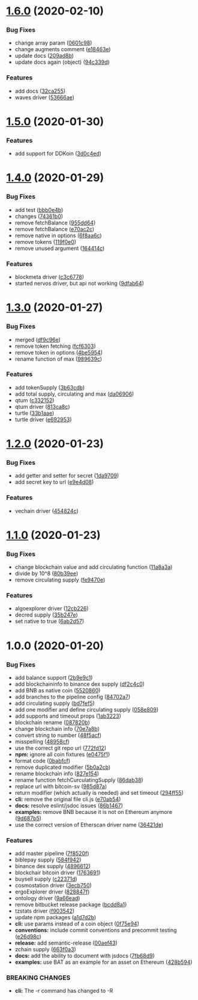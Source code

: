 # [1.6.0](https://bitbucket.org/trinarydigital/supplies/compare/v1.5.0...v1.6.0) (2020-02-10)


### Bug Fixes

* change array param ([0601c98](https://bitbucket.org/trinarydigital/supplies/commits/0601c986d9a7770829b2621d3f78e5c4b816800f))
* change augments comment ([e18463e](https://bitbucket.org/trinarydigital/supplies/commits/e18463ee00c0b0f061a05d7bc2eb9d82e14fec55))
* update docs ([209ad8b](https://bitbucket.org/trinarydigital/supplies/commits/209ad8b09acb94b23dcd5e7d5121fe09b0dd5ebc))
* update docs again (object) ([94c339d](https://bitbucket.org/trinarydigital/supplies/commits/94c339dd299c6752616cb4dad14444154892ef14))


### Features

* add docs ([32ca255](https://bitbucket.org/trinarydigital/supplies/commits/32ca255c3e418a5fb343c0e13a94dc8307540040))
* waves driver ([53666ae](https://bitbucket.org/trinarydigital/supplies/commits/53666aed918bddd048fe13728eae40bd88f4c6a1))

# [1.5.0](https://bitbucket.org/trinarydigital/supplies/compare/v1.4.0...v1.5.0) (2020-01-30)


### Features

* add support for DDKoin ([3d0c4ed](https://bitbucket.org/trinarydigital/supplies/commits/3d0c4edbf77d66a007290d5dcc9f5e1baf48ad1a))

# [1.4.0](https://bitbucket.org/trinarydigital/supplies/compare/v1.3.0...v1.4.0) (2020-01-29)


### Bug Fixes

* add test ([bbb0e4b](https://bitbucket.org/trinarydigital/supplies/commits/bbb0e4b74c6a76da698db852f3428ceb93f235e6))
* changes ([74361b0](https://bitbucket.org/trinarydigital/supplies/commits/74361b04dcb19076080a8a9f7607d131d703adce))
* remove fetchBalance ([955dd64](https://bitbucket.org/trinarydigital/supplies/commits/955dd6443dac0fe7262fb5a3b24ee4123c5cb748))
* remove fetchBalance ([e70ac2c](https://bitbucket.org/trinarydigital/supplies/commits/e70ac2c21d5827583223256f3906ad182dae9e21))
* remove native in options ([6f8aa6c](https://bitbucket.org/trinarydigital/supplies/commits/6f8aa6cb00c2cf8bd90a1f3fe1fddf2f453eb644))
* remove tokens ([119f0e0](https://bitbucket.org/trinarydigital/supplies/commits/119f0e074ef5e74ea87501c9238c0a90dd523149))
* remove unused argument ([164414c](https://bitbucket.org/trinarydigital/supplies/commits/164414c5fe3ab42703b9a3295013cbcfe8bbc726))


### Features

* blockmeta driver ([c3c6778](https://bitbucket.org/trinarydigital/supplies/commits/c3c67780729c3539758b958affaa87bd415bb0f0))
* started nervos driver, but api not working ([9dfab64](https://bitbucket.org/trinarydigital/supplies/commits/9dfab6448d121a1a89ecfd42e8ad78c2c24f8394))

# [1.3.0](https://bitbucket.org/trinarydigital/supplies/compare/v1.2.0...v1.3.0) (2020-01-27)


### Bug Fixes

* merged ([df9c96e](https://bitbucket.org/trinarydigital/supplies/commits/df9c96e5a6524674977863d98d23e2b419cbd6c3))
* remove token fetching ([fcf6303](https://bitbucket.org/trinarydigital/supplies/commits/fcf63031491b449c3a2c3fda2d66b81af93a234d))
* remove token in options ([4be5954](https://bitbucket.org/trinarydigital/supplies/commits/4be595412449dda799418d65032a0fc2b28edc35))
* rename function of max ([989639c](https://bitbucket.org/trinarydigital/supplies/commits/989639c5157818dbb182acdbc0abeb28070b5d4f))


### Features

* add tokenSupply ([3b63cdb](https://bitbucket.org/trinarydigital/supplies/commits/3b63cdb148d634a7e29689c4caf92f889aec3081))
* add total supply, circulating and max ([da06906](https://bitbucket.org/trinarydigital/supplies/commits/da06906604b85536ce9e81e60c4242612946b2c3))
* qtum ([c332152](https://bitbucket.org/trinarydigital/supplies/commits/c3321520c533805bb04dda749e36e9cf7bdf18e1))
* qtum driver ([813ca8c](https://bitbucket.org/trinarydigital/supplies/commits/813ca8c5006d4cfea1c1a36c126b45665430a162))
* turtle ([33b1aae](https://bitbucket.org/trinarydigital/supplies/commits/33b1aae7256bc87ec9f1914007e2ef33f3576f57))
* turtle driver ([e692953](https://bitbucket.org/trinarydigital/supplies/commits/e692953d6452862a7e37b8dba2cf7ac0a91d92a0))

# [1.2.0](https://bitbucket.org/trinarydigital/supplies/compare/v1.1.0...v1.2.0) (2020-01-23)


### Bug Fixes

* add getter and setter for secret ([1da9709](https://bitbucket.org/trinarydigital/supplies/commits/1da9709fd65ca5669b60336b51266dab6ca1ce86))
* add secret key to url ([e9e4d08](https://bitbucket.org/trinarydigital/supplies/commits/e9e4d08bbe206832f2f77ec27f44841cbe7155d8))


### Features

* vechain driver ([454824c](https://bitbucket.org/trinarydigital/supplies/commits/454824c694b24e0801d30570faeca3025c734c58))

# [1.1.0](https://bitbucket.org/trinarydigital/supplies/compare/v1.0.0...v1.1.0) (2020-01-23)


### Bug Fixes

* change blockchain value and add circulating function ([11a8a3a](https://bitbucket.org/trinarydigital/supplies/commits/11a8a3a6c88d90c969aef20e15a0b4b56fc56a09))
* divide by 10^8 ([80b39ee](https://bitbucket.org/trinarydigital/supplies/commits/80b39ee2e997bbfc7fd4d155e8d1b0c285a729ce))
* remove circulating supply ([fe9470e](https://bitbucket.org/trinarydigital/supplies/commits/fe9470ec81b3bd62bda3a348836575a9887b19d8))


### Features

* algoexplorer driver ([12cb226](https://bitbucket.org/trinarydigital/supplies/commits/12cb22685bdd93677677ea73e982010a3995a5be))
* decred supply ([35b247e](https://bitbucket.org/trinarydigital/supplies/commits/35b247e108678a59a1c08c59af543521ce4adbcd))
* set native to true ([6ab2d57](https://bitbucket.org/trinarydigital/supplies/commits/6ab2d57122eed69dff351976b43c58d9916de585))

# 1.0.0 (2020-01-20)


### Bug Fixes

* add balance support ([2b9e9c1](https://bitbucket.org/trinarydigital/supplies/commits/2b9e9c174f0ab1e6855d96a20c1d8084a55824b0))
* add blockchaininfo to binance dex supply ([df2c4c0](https://bitbucket.org/trinarydigital/supplies/commits/df2c4c01775a5d4fc23dda0d75413053616ac452))
* add BNB as native coin ([5520860](https://bitbucket.org/trinarydigital/supplies/commits/55208601254aba753a3a15bf05e795ef5c793c85))
* add branches to the pipeline config ([84702a7](https://bitbucket.org/trinarydigital/supplies/commits/84702a700496232cddc0304524d84e154a781bfe))
* add circulating supply ([bd7fef5](https://bitbucket.org/trinarydigital/supplies/commits/bd7fef508b2c0c13d5747cf5b59c2ab633abe039))
* add one modifier and define circulating supply ([058e809](https://bitbucket.org/trinarydigital/supplies/commits/058e80985fa78d0f69c6146c2b6d984e67483c46))
* add supports and timeout props ([1ab3223](https://bitbucket.org/trinarydigital/supplies/commits/1ab32230bd3a4d82ebd1fe1772f9b1a7ec624f04))
* blockchain rename ([087820b](https://bitbucket.org/trinarydigital/supplies/commits/087820b35db084af27df6886289b2a0301a46d43))
* change blockchain info ([70e7a8b](https://bitbucket.org/trinarydigital/supplies/commits/70e7a8bc45a05ec3ea60b6c2542d5bc8b4615770))
* convert string to number ([48f5acf](https://bitbucket.org/trinarydigital/supplies/commits/48f5acfa416655a9975319bbd99bfad7b0c9e758))
* misspelling ([48958cf](https://bitbucket.org/trinarydigital/supplies/commits/48958cf8d819f8a4c1769ee15bb3cc4b9151ec50))
* use the correct git repo url ([772fd12](https://bitbucket.org/trinarydigital/supplies/commits/772fd12fc1d3fa7f09b39214f4f3c93348b58baf))
* **npm:** ignore all coin fixtures ([e0475f1](https://bitbucket.org/trinarydigital/supplies/commits/e0475f1fdef7d65c16bbd2b783420cbda9320453))
* format code ([0babfcf](https://bitbucket.org/trinarydigital/supplies/commits/0babfcf62e8344f253c969ecf195c007c6cb3396))
* remove duplicated modifier ([5b0a2cb](https://bitbucket.org/trinarydigital/supplies/commits/5b0a2cb3550d2da91c6d359dbaa374527a3c5343))
* rename blockchain info ([827e154](https://bitbucket.org/trinarydigital/supplies/commits/827e1548a659815fd8e29d648fcc4b1abded8ddc))
* rename function fetchCurculatingSupply ([86dab38](https://bitbucket.org/trinarydigital/supplies/commits/86dab38e785f61eb16085ac87921267378120cde))
* replace url with bitcoin-sv ([985d87a](https://bitbucket.org/trinarydigital/supplies/commits/985d87afaa9b7e9c916bc6b341ed2f023a2f6d14))
* return modifier (which actually is needed) and set timeout ([294ff55](https://bitbucket.org/trinarydigital/supplies/commits/294ff55218c5c416b8acbc5aa2bdd416bb285839))
* **cli:** remove the original file cli.js ([e70ab54](https://bitbucket.org/trinarydigital/supplies/commits/e70ab54b036b2f42e070db44153e7688708b7b1b))
* **docs:** resolve eslint/jsdoc issues ([86b1467](https://bitbucket.org/trinarydigital/supplies/commits/86b146727de3aa518854e235dde0609880e15e0f))
* **examples:** remove BNB because it is not on Ethereum anymore ([9d687b5](https://bitbucket.org/trinarydigital/supplies/commits/9d687b5ca9d1e376f584add3596a18021d502824))
* use the correct version of Etherscan driver name ([36421de](https://bitbucket.org/trinarydigital/supplies/commits/36421de5524eccb6b28059c8e55ffd593f184088))


### Features

* add master pipeline ([7f8520f](https://bitbucket.org/trinarydigital/supplies/commits/7f8520f13db90c431a0439f3ede7994eb8444570))
* biblepay supply ([584f942](https://bitbucket.org/trinarydigital/supplies/commits/584f942d5c8c659bb75c4f84e328f70b17002e05))
* binance dex supply ([4896612](https://bitbucket.org/trinarydigital/supplies/commits/489661293fc2acaf2c2e96a0ab14c0014fa8a000))
* blockchair bitcoin driver ([1763691](https://bitbucket.org/trinarydigital/supplies/commits/176369114ab5fc091f0be2236a7c70a8af6cbda1))
* buysell supply ([c22371d](https://bitbucket.org/trinarydigital/supplies/commits/c22371dd2ac730a3f41b70715f21e82a5937cab0))
* cosmostation driver ([3ecb750](https://bitbucket.org/trinarydigital/supplies/commits/3ecb7504b958d2475024aca936d695c29ad0b7f9))
* ergoExplorer driver ([828847f](https://bitbucket.org/trinarydigital/supplies/commits/828847f679e4bb6da467efabd4fc1985ecaa9cb4))
* ontology driver ([9a66ead](https://bitbucket.org/trinarydigital/supplies/commits/9a66eadde5795f8eb8d2fafa00bd321de49bc423))
* remove bitbucket release package ([bcdd8a1](https://bitbucket.org/trinarydigital/supplies/commits/bcdd8a1f6270cb8f30d7aaf452ed2741e53ef9a4))
* tzstats driver ([f903542](https://bitbucket.org/trinarydigital/supplies/commits/f9035426106d2c96d9c5e49b7db9adfcb4000a3b))
* update npm packages ([a1d7d2b](https://bitbucket.org/trinarydigital/supplies/commits/a1d7d2bb6fe598dd775078639193fdd3200e4d50))
* **cli:** use params instead of a coin object ([0f75e94](https://bitbucket.org/trinarydigital/supplies/commits/0f75e94ece8613cb007d59c9cd21489978f371a5))
* **conventions:** include commit conventions and precommit testing ([e26d98c](https://bitbucket.org/trinarydigital/supplies/commits/e26d98cb72d2b2e46f920f867a400941b4ad4668))
* **release:** add semantic-release ([00aef43](https://bitbucket.org/trinarydigital/supplies/commits/00aef439f34a7152f333b8234a6a53e9e4746cec))
* zchain supply ([663f0a3](https://bitbucket.org/trinarydigital/supplies/commits/663f0a327fa793f63fb565eb7752d176958cf743))
* **docs:** add the ability to document with jsdocs ([7fb68d9](https://bitbucket.org/trinarydigital/supplies/commits/7fb68d9fdeebe32d47d501468167cb45d9b32731))
* **examples:** use BAT as an example for an asset on Ethereum ([428b594](https://bitbucket.org/trinarydigital/supplies/commits/428b594ee147e16e99765c8678c992c4a872ed45))


### BREAKING CHANGES

* **cli:** The -r command has changed to -R
